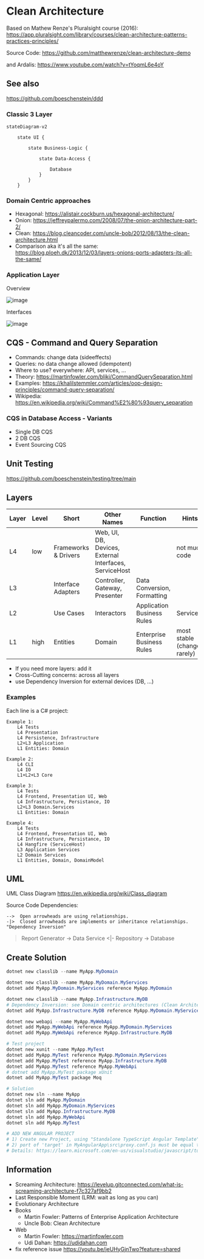 # Clean Architecture

Based on Mathew Renze's Pluralsight course (2016):  <https://app.pluralsight.com/library/courses/clean-architecture-patterns-practices-principles/>

Source Code: https://github.com/matthewrenze/clean-architecture-demo

and Ardalis: https://www.youtube.com/watch?v=tYoqmL6e4oY

## See also

<https://github.com/boeschenstein/ddd>

### Classic 3 Layer

```mermaid
stateDiagram-v2

    state UI {

        state Business-Logic {

            state Data-Access {

                Database
            }
        }
    }
```

### Domain Centric approaches

- Hexagonal: https://alistair.cockburn.us/hexagonal-architecture/
- Onion: https://jeffreypalermo.com/2008/07/the-onion-architecture-part-2/
- Clean: https://blog.cleancoder.com/uncle-bob/2012/08/13/the-clean-architecture.html
- Comparison aka it's all the same: https://blog.ploeh.dk/2013/12/03/layers-onions-ports-adapters-its-all-the-same/

### Application Layer

Overview

![image](https://user-images.githubusercontent.com/38001274/200128820-6153ad8a-2bae-4dc1-b53c-bde66ee01543.png)

Interfaces

![image](https://user-images.githubusercontent.com/38001274/200128890-671acaab-c15c-4db3-93f0-066ff918904e.png)

## CQS - Command and Query Separation

- Commands: change data (sideeffects)
- Queries: no data change allowed (idempotent)
- Where to use? everywhere: API, services, ...
- Theory: <https://martinfowler.com/bliki/CommandQuerySeparation.html>
- Examples: <https://khalilstemmler.com/articles/oop-design-principles/command-query-separation/>
- Wikipedia: <https://en.wikipedia.org/wiki/Command%E2%80%93query_separation>

### CQS in Database Access - Variants

- Single DB CQS
- 2 DB CQS
- Event Sourcing CQS

## Unit Testing

<https://github.com/boeschenstein/testing/tree/main>

## Layers

| Layer | Level | Short                  | Other Names                                            | Function                    | Hints
| ---   | ---   | ---                    |           ---                                          | ---                         | ---
| L4    | low   | Frameworks & Drivers   | Web, UI, DB, Devices, External Interfaces, ServiceHost |                             | not much code
| L3    |       | Interface Adapters     | Controller, Gateway, Presenter                         | Data Conversion, Formatting |
| L2    |       | Use Cases              | Interactors                                            | Application Business Rules  | Services 
| L1    | high  | Entities               | Domain                                                 | Enterprise Business Rules   | most stable (changes rarely)

- If you need more layers: add it
- Cross-Cutting concerns: across all layers
- use Dependency Inversion for external devices (DB, ...)

### Examples

Each line is a C# project:

```
Example 1:
	L4 Tests
	L4 Presentation
	L4 Persistence, Infrastructure
	L2+L3 Application
	L1 Entities: Domain

Example 2:
	L4 CLI
	L4 IO
	L1+L2+L3 Core

Example 3:
	L4 Tests
	L4 Frontend, Presentation UI, Web
	L4 Infrastructure, Persistance, IO
	L2+L3 Domain.Services
	L1 Entities: Domain

Example 4:
	L4 Tests
	L4 Frontend, Presentation UI, Web
	L4 Infrastructure, Persistance, IO
	L4 Hangfire (ServiceHost)
	L3 Application Services
	L2 Domain Services
	L1 Entities, Domain, DomainModel
```

## UML

UML Class Diagram <https://en.wikipedia.org/wiki/Class_diagram>

Source Code Dependencies:

```
-->  Open arrowheads are using relationships. 
-|>  Closed arrowheads are implements or inheritance relationships. "Dependency Inversion"
```

>Report Generator -> Data Service <|- Repository -> Database

## Create Solution

```PowerShell
dotnet new classlib --name MyApp.MyDomain

dotnet new classlib --name MyApp.MyDomain.MyServices
dotnet add MyApp.MyDomain.MyServices reference MyApp.MyDomain

dotnet new classlib --name MyApp.Infrastructure.MyDB
# Dependency Inversion: see Domain centric architectures (Clean Architecture, DDD and others)
dotnet add MyApp.Infrastructure.MyDB reference MyApp.MyDomain.MyServices

dotnet new webapi --name MyApp.MyWebApi
dotnet add MyApp.MyWebApi reference MyApp.MyDomain.MyServices
dotnet add MyApp.MyWebApi reference MyApp.Infrastructure.MyDB

# Test project
dotnet new xunit --name MyApp.MyTest
dotnet add MyApp.MyTest reference MyApp.MyDomain.MyServices
dotnet add MyApp.MyTest reference MyApp.Infrastructure.MyDB
dotnet add MyApp.MyTest reference MyApp.MyWebApi
# dotnet add MyApp.MyTest package xUnit
dotnet add MyApp.MyTest package Moq

# Solution
dotnet new sln --name MyApp
dotnet sln add MyApp.MyDomain
dotnet sln add MyApp.MyDomain.MyServices
dotnet sln add MyApp.Infrastructure.MyDB
dotnet sln add MyApp.MyWebApi
dotnet sln add MyApp.MyTest

# ADD NEW ANGULAR PROJECT
# 1) Create new Project, using "Standalone TypeScript Angular Template" in Visual Studio, add it (manually) to sln
# 2) port of 'target' in MyAngularApp\src\proxy.conf.js must be equal to port of https entry of MyWebApi in MyWebApi\Properties\launchSettings.json
# Details: https://learn.microsoft.com/en-us/visualstudio/javascript/tutorial-asp-net-core-with-angular?view=vs-2022

```

## Information

- Screaming Architecture: <https://levelup.gitconnected.com/what-is-screaming-architecture-f7c327af9bb2>
- Last Responsible Moment (LRM: wait as long as you can)
- Evolutionary Architecture
- Books
    - Martin Fowler: Patterns of Enterprise Application Architecture
    - Uncle Bob: Clean Architecture
- Web
    - Martin Fowler: https://martinfowler.com
    - Udi Dahan: https://udidahan.com
- fix reference issue <https://youtu.be/jeUHyGjnTwo?feature=shared>
